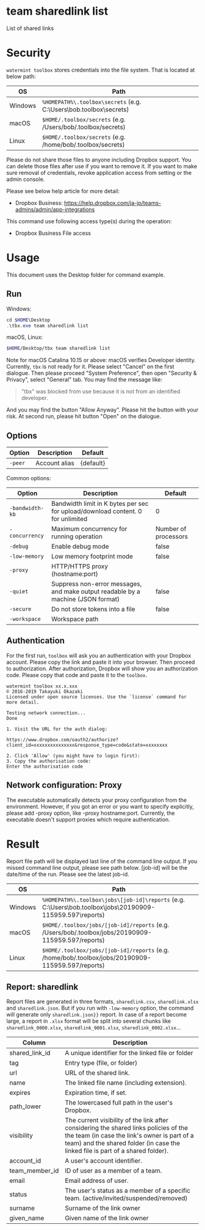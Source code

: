 # team sharedlink list 

List of shared links

# Security

`watermint toolbox` stores credentials into the file system. That is located at below path:

| OS       | Path                                                               |
| -------- | ------------------------------------------------------------------ |
| Windows  | `%HOMEPATH%\.toolbox\secrets` (e.g. C:\Users\bob\.toolbox\secrets) |
| macOS    | `$HOME/.toolbox/secrets` (e.g. /Users/bob/.toolbox/secrets)        |
| Linux    | `$HOME/.toolbox/secrets` (e.g. /home/bob/.toolbox/secrets)         |

Please do not share those files to anyone including Dropbox support.
You can delete those files after use if you want to remove it.
If you want to make sure removal of credentials, revoke application access from setting or the admin console.

Please see below help article for more detail:
* Dropbox Business: https://help.dropbox.com/ja-jp/teams-admins/admin/app-integrations

This command use following access type(s) during the operation:
* Dropbox Business File access

# Usage

This document uses the Desktop folder for command example. 

## Run

Windows:

```powershell
cd $HOME\Desktop
.\tbx.exe team sharedlink list 
```

macOS, Linux:

```bash
$HOME/Desktop/tbx team sharedlink list 
```

Note for macOS Catalina 10.15 or above: macOS verifies Developer identity.
Currently, `tbx` is not ready for it. Please select "Cancel" on the first dialogue.
Then please proceed "System Preference", then open "Security & Privacy",
select "General" tab. You may find the message like:

> "tbx" was blocked from use because it is not from an identified developer.

And you may find the button "Allow Anyway". Please hit the button with your risk.
At second run, please hit button "Open" on the dialogue.

## Options

| Option  | Description   | Default   |
|---------|---------------|-----------|
| `-peer` | Account alias | {default} |

Common options:

| Option          | Description                                                                      | Default              |
|-----------------|----------------------------------------------------------------------------------|----------------------|
| `-bandwidth-kb` | Bandwidth limit in K bytes per sec for upload/download content. 0 for unlimited  | 0                    |
| `-concurrency`  | Maximum concurrency for running operation                                        | Number of processors |
| `-debug`        | Enable debug mode                                                                | false                |
| `-low-memory`   | Low memory footprint mode                                                        | false                |
| `-proxy`        | HTTP/HTTPS proxy (hostname:port)                                                 |                      |
| `-quiet`        | Suppress non-error messages, and make output readable by a machine (JSON format) | false                |
| `-secure`       | Do not store tokens into a file                                                  | false                |
| `-workspace`    | Workspace path                                                                   |                      |

## Authentication

For the first run, `toolbox` will ask you an authentication with your Dropbox account. 
Please copy the link and paste it into your browser. Then proceed to authorization.
After authorization, Dropbox will show you an authorization code.
Please copy that code and paste it to the `toolbox`.

```
watermint toolbox xx.x.xxx
© 2016-2019 Takayuki Okazaki
Licensed under open source licenses. Use the `license` command for more detail.

Testing network connection...
Done

1. Visit the URL for the auth dialog:

https://www.dropbox.com/oauth2/authorize?client_id=xxxxxxxxxxxxxxx&response_type=code&state=xxxxxxxx

2. Click 'Allow' (you might have to login first):
3. Copy the authorisation code:
Enter the authorisation code
```

## Network configuration: Proxy

The executable automatically detects your proxy configuration from the environment.
However, if you got an error or you want to specify explicitly, please add -proxy option, like -proxy hostname:port.
Currently, the executable doesn't support proxies which require authentication.

# Result

Report file path will be displayed last line of the command line output.
If you missed command line output, please see path below.
[job-id] will be the date/time of the run. Please see the latest job-id.

| OS      | Path                                                                                                      |
| ------- | --------------------------------------------------------------------------------------------------------- |
| Windows | `%HOMEPATH%\.toolbox\jobs\[job-id]\reports` (e.g. C:\Users\bob\.toolbox\jobs\20190909-115959.597\reports) |
| macOS   | `$HOME/.toolbox/jobs/[job-id]/reports` (e.g. /Users/bob/.toolbox/jobs/20190909-115959.597/reports)        |
| Linux   | `$HOME/.toolbox/jobs/[job-id]/reports` (e.g. /home/bob/.toolbox/jobs/20190909-115959.597/reports)         |

## Report: sharedlink 

Report files are generated in three formats, `sharedlink.csv`, `sharedlink.xlsx` and `sharedlink.json`.
But if you run with `-low-memory` option, the command will generate only `sharedlink.json}}` report.
In case of a report become large, a report in `.xlsx` format will be split into several chunks
like `sharedlink_0000.xlsx`, `sharedlink_0001.xlsx`, `sharedlink_0002.xlsx`...   

| Column         | Description                                                                                                                                                                                                             |
|----------------|-------------------------------------------------------------------------------------------------------------------------------------------------------------------------------------------------------------------------|
| shared_link_id | A unique identifier for the linked file or folder                                                                                                                                                                       |
| tag            | Entry type (file, or folder)                                                                                                                                                                                            |
| url            | URL of the shared link.                                                                                                                                                                                                 |
| name           | The linked file name (including extension).                                                                                                                                                                             |
| expires        | Expiration time, if set.                                                                                                                                                                                                |
| path_lower     | The lowercased full path in the user's Dropbox.                                                                                                                                                                         |
| visibility     | The current visibility of the link after considering the shared links policies of the the team (in case the link's owner is part of a team) and the shared folder (in case the linked file is part of a shared folder). |
| account_id     | A user's account identifier.                                                                                                                                                                                            |
| team_member_id | ID of user as a member of a team.                                                                                                                                                                                       |
| email          | Email address of user.                                                                                                                                                                                                  |
| status         | The user's status as a member of a specific team. (active/invited/suspended/removed)                                                                                                                                    |
| surname        | Surname of the link owner                                                                                                                                                                                               |
| given_name     | Given name of the link owner                                                                                                                                                                                            |

